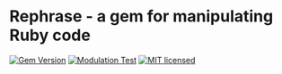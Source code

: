 # Rephrase - a gem for manipulating Ruby code

[![Gem Version](https://badge.fury.io/rb/rephrase.svg)](http://rubygems.org/gems/rephrase)
[![Modulation Test](https://github.com/digital-fabric/rephrase/workflows/Tests/badge.svg)](https://github.com/digital-fabric/rephrase/actions?query=workflow%3ATests)
[![MIT licensed](https://img.shields.io/badge/license-MIT-blue.svg)](https://github.com/digital-fabric/rephrase/blob/master/LICENSE)
